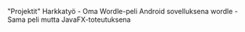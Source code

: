 "Projektit" 
Harkkatyö - Oma Wordle-peli Android sovelluksena
wordle - Sama peli mutta JavaFX-toteutuksena
